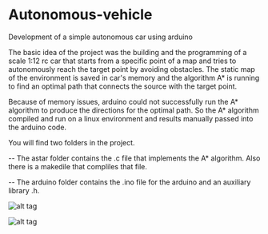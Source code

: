 # Autonomous-vehicle
Development of a simple autonomous car using arduino

The basic idea of the project was the building and the programming of a scale 1:12 rc car that starts from a specific point of a map and tries to autonomously reach the target point by avoiding obstacles. The static map of the environment is saved in car's memory and the algorithm A* is running to find an optimal path that connects the source with the target point.

Because of memory issues, arduino could not successfully run the A* algorithm to produce the directions for the optimal path. So the A* algorithm compiled and run on a linux environment and results manually passed into the arduino code.

You will find two folders in the project. 

  -- The astar folder contains the .c file that implements the A* algorithm. Also there is a makedile that compliles that file.
  
  -- The arduino folder contains the .ino file for the arduino and an auxiliary library .h.


![alt tag](https://cloud.githubusercontent.com/assets/13044530/11782519/23517878-a27a-11e5-8563-4e7fd03df50d.jpg)


![alt tag](https://cloud.githubusercontent.com/assets/13044530/11782372/54a452e8-a279-11e5-95c9-70c8036d0616.png)
